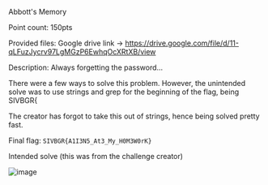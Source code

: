 Abbott's Memory

Point count: 150pts

Provided files: Google drive link -> https://drive.google.com/file/d/11-qLFuzJycrv97LgMGzP6EwhqOcXRtXB/view

Description: Always forgetting the password...

There were a few ways to solve this problem. However, the unintended solve was to use strings and grep for the beginning of the flag, being SIVBGR{

The creator has forgot to take this out of strings, hence being solved pretty fast.

Final flag: `SIVBGR{A1I3N5_At3_My_H0M3W0rK}`

Intended solve (this was from the challenge creator)

![image](https://github.com/sa1181405/pbchocolate-private-writeup-making/assets/170969470/7b50c591-208b-4939-83f9-9f64d98b00bd)
